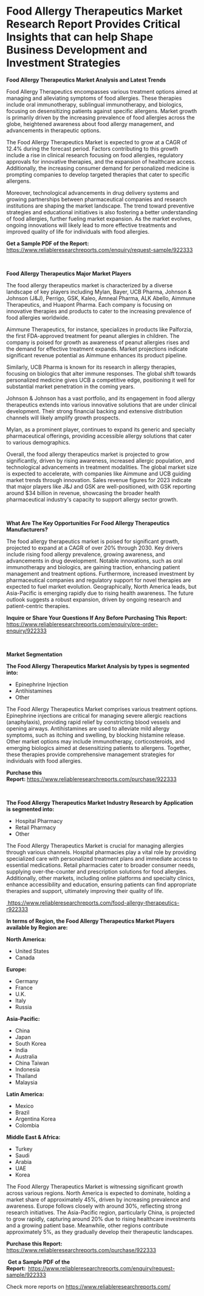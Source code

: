<p><h1>Food Allergy Therapeutics Market Research Report Provides Critical Insights that can help Shape Business Development and Investment Strategies</h1></p><p><strong>Food Allergy Therapeutics Market Analysis and Latest Trends</strong></p>
<p><p>Food Allergy Therapeutics encompasses various treatment options aimed at managing and alleviating symptoms of food allergies. These therapies include oral immunotherapy, sublingual immunotherapy, and biologics, focusing on desensitizing patients against specific allergens. Market growth is primarily driven by the increasing prevalence of food allergies across the globe, heightened awareness about food allergy management, and advancements in therapeutic options.</p><p>The Food Allergy Therapeutics Market is expected to grow at a CAGR of 12.4% during the forecast period. Factors contributing to this growth include a rise in clinical research focusing on food allergies, regulatory approvals for innovative therapies, and the expansion of healthcare access. Additionally, the increasing consumer demand for personalized medicine is prompting companies to develop targeted therapies that cater to specific allergens.</p><p>Moreover, technological advancements in drug delivery systems and growing partnerships between pharmaceutical companies and research institutions are shaping the market landscape. The trend toward preventive strategies and educational initiatives is also fostering a better understanding of food allergies, further fueling market expansion. As the market evolves, ongoing innovations will likely lead to more effective treatments and improved quality of life for individuals with food allergies.</p></p>
<p><strong>Get a Sample PDF of the Report:&nbsp;</strong> <a href="https://www.reliableresearchreports.com/enquiry/request-sample/922333?utm_campaign=2957&utm_medium=2&utm_source=Github&utm_content=ia&utm_term=07032025&utm_id=food-allergy-therapeutics">https://www.reliableresearchreports.com/enquiry/request-sample/922333</a></p>
<p>&nbsp;</p>
<p><strong>Food Allergy Therapeutics Major Market Players</strong></p>
<p><p>The food allergy therapeutics market is characterized by a diverse landscape of key players including Mylan, Bayer, UCB Pharma, Johnson & Johnson (J&J), Perrigo, GSK, Kaleo, Amneal Pharma, ALK Abello, Aimmune Therapeutics, and Huapont Pharma. Each company is focusing on innovative therapies and products to cater to the increasing prevalence of food allergies worldwide.</p><p>Aimmune Therapeutics, for instance, specializes in products like Palforzia, the first FDA-approved treatment for peanut allergies in children. The company is poised for growth as awareness of peanut allergies rises and the demand for effective treatment expands. Market projections indicate significant revenue potential as Aimmune enhances its product pipeline.</p><p>Similarly, UCB Pharma is known for its research in allergy therapies, focusing on biologics that alter immune responses. The global shift towards personalized medicine gives UCB a competitive edge, positioning it well for substantial market penetration in the coming years.</p><p>Johnson & Johnson has a vast portfolio, and its engagement in food allergy therapeutics extends into various innovative solutions that are under clinical development. Their strong financial backing and extensive distribution channels will likely amplify growth prospects.</p><p>Mylan, as a prominent player, continues to expand its generic and specialty pharmaceutical offerings, providing accessible allergy solutions that cater to various demographics. </p><p>Overall, the food allergy therapeutics market is projected to grow significantly, driven by rising awareness, increased allergic population, and technological advancements in treatment modalities. The global market size is expected to accelerate, with companies like Aimmune and UCB guiding market trends through innovation. Sales revenue figures for 2023 indicate that major players like J&J and GSK are well-positioned, with GSK reporting around $34 billion in revenue, showcasing the broader health pharmaceutical industry's capacity to support allergy sector growth.</p></p>
<p>&nbsp;</p>
<p><strong>What Are The Key Opportunities For Food Allergy Therapeutics Manufacturers?</strong></p>
<p><p>The food allergy therapeutics market is poised for significant growth, projected to expand at a CAGR of over 20% through 2030. Key drivers include rising food allergy prevalence, growing awareness, and advancements in drug development. Notable innovations, such as oral immunotherapy and biologics, are gaining traction, enhancing patient management and treatment options. Furthermore, increased investment by pharmaceutical companies and regulatory support for novel therapies are expected to fuel market evolution. Geographically, North America leads, but Asia-Pacific is emerging rapidly due to rising health awareness. The future outlook suggests a robust expansion, driven by ongoing research and patient-centric therapies.</p></p>
<p><strong>Inquire or Share Your Questions If Any Before Purchasing This Report:</strong> <a href="https://www.reliableresearchreports.com/enquiry/pre-order-enquiry/922333?utm_campaign=2957&utm_medium=2&utm_source=Github&utm_content=ia&utm_term=07032025&utm_id=food-allergy-therapeutics">https://www.reliableresearchreports.com/enquiry/pre-order-enquiry/922333</a></p>
<p>&nbsp;</p>
<p><strong>Market Segmentation</strong></p>
<p><strong>The Food Allergy Therapeutics Market Analysis by types is segmented into:</strong></p>
<p><ul><li>Epinephrine Injection</li><li>Antihistamines</li><li>Other</li></ul></p>
<p><p>The Food Allergy Therapeutics Market comprises various treatment options. Epinephrine injections are critical for managing severe allergic reactions (anaphylaxis), providing rapid relief by constricting blood vessels and opening airways. Antihistamines are used to alleviate mild allergy symptoms, such as itching and swelling, by blocking histamine release. Other market options may include immunotherapy, corticosteroids, and emerging biologics aimed at desensitizing patients to allergens. Together, these therapies provide comprehensive management strategies for individuals with food allergies.</p></p>
<p><strong>Purchase this Report:&nbsp;</strong><a href="https://www.reliableresearchreports.com/purchase/922333?utm_campaign=2957&utm_medium=2&utm_source=Github&utm_content=ia&utm_term=07032025&utm_id=food-allergy-therapeutics">https://www.reliableresearchreports.com/purchase/922333</a></p>
<p>&nbsp;</p>
<p><strong>The Food Allergy Therapeutics Market Industry Research by Application is segmented into:</strong></p>
<p><ul><li>Hospital Pharmacy</li><li>Retail Pharmacy</li><li>Other</li></ul></p>
<p><p>The Food Allergy Therapeutics Market is crucial for managing allergies through various channels. Hospital pharmacies play a vital role by providing specialized care with personalized treatment plans and immediate access to essential medications. Retail pharmacies cater to broader consumer needs, supplying over-the-counter and prescription solutions for food allergies. Additionally, other markets, including online platforms and specialty clinics, enhance accessibility and education, ensuring patients can find appropriate therapies and support, ultimately improving their quality of life.</p></p>
<p><a href="https://www.reliableresearchreports.com/food-allergy-therapeutics-r922333?utm_campaign=2957&utm_medium=2&utm_source=Github&utm_content=ia&utm_term=07032025&utm_id=food-allergy-therapeutics">&nbsp;https://www.reliableresearchreports.com/food-allergy-therapeutics-r922333</a></p>
<p><strong>In terms of Region, the Food Allergy Therapeutics Market Players available by Region are:</strong></p>
<p>
    <p> <strong> North America: </strong>
        <ul>
            <li>United States</li>
            <li>Canada</li>
        </ul>
        </p> 
    <p> <strong> Europe: </strong>
        <ul>
            <li>Germany</li>
            <li>France</li>
            <li>U.K.</li>
            <li>Italy</li>
            <li>Russia</li>
        </ul>
        </p> 
    <p> <strong> Asia-Pacific: </strong>
        <ul>
            <li>China</li>
            <li>Japan</li>
            <li>South Korea</li>
            <li>India</li>
            <li>Australia</li>
            <li>China Taiwan</li>
            <li>Indonesia</li>
            <li>Thailand</li>
            <li>Malaysia</li>
        </ul>
        </p> 
    <p> <strong> Latin America: </strong>
        <ul>
            <li>Mexico</li>
            <li>Brazil</li>
            <li>Argentina Korea</li>
            <li>Colombia</li>
        </ul>
        </p> 
    <p> <strong> Middle East & Africa: </strong>
        <ul>
            <li>Turkey</li>
            <li>Saudi</li>
            <li>Arabia</li>
            <li>UAE</li>
            <li>Korea</li>
        </ul>
    </p>
    </p>
<p><p>The Food Allergy Therapeutics Market is witnessing significant growth across various regions. North America is expected to dominate, holding a market share of approximately 45%, driven by increasing prevalence and awareness. Europe follows closely with around 30%, reflecting strong research initiatives. The Asia-Pacific region, particularly China, is projected to grow rapidly, capturing around 20% due to rising healthcare investments and a growing patient base. Meanwhile, other regions contribute approximately 5%, as they gradually develop their therapeutic landscapes.</p></p>
<p><strong>Purchase this Report: </strong><a href="https://www.reliableresearchreports.com/purchase/922333?utm_campaign=2957&utm_medium=2&utm_source=Github&utm_content=ia&utm_term=07032025&utm_id=food-allergy-therapeutics">https://www.reliableresearchreports.com/purchase/922333</a></p>
<p>&nbsp;<strong>Get a Sample PDF of the Report:&nbsp;&nbsp;</strong><a href="https://www.reliableresearchreports.com/enquiry/request-sample/922333?utm_campaign=2957&utm_medium=2&utm_source=Github&utm_content=ia&utm_term=07032025&utm_id=food-allergy-therapeutics">https://www.reliableresearchreports.com/enquiry/request-sample/922333</a></p>
<p><strong></strong></p>
<p>Check more reports on <a href="https://www.reliableresearchreports.com/?utm_campaign=2957&utm_medium=2&utm_source=Github&utm_content=ia&utm_term=07032025&utm_id=food-allergy-therapeutics">https://www.reliableresearchreports.com/</a></p>
